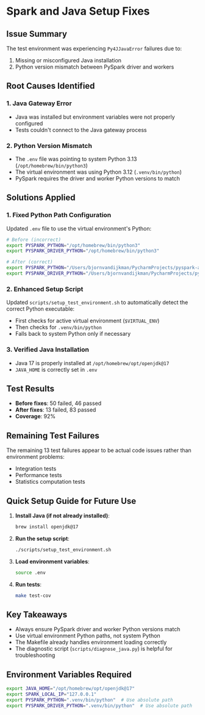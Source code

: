 # Spark and Java Setup Fixes

## Issue Summary
The test environment was experiencing `Py4JJavaError` failures due to:
1. Missing or misconfigured Java installation
2. Python version mismatch between PySpark driver and workers

## Root Causes Identified

### 1. Java Gateway Error
- Java was installed but environment variables were not properly configured
- Tests couldn't connect to the Java gateway process

### 2. Python Version Mismatch
- The `.env` file was pointing to system Python 3.13 (`/opt/homebrew/bin/python3`)
- The virtual environment was using Python 3.12 (`.venv/bin/python`)
- PySpark requires the driver and worker Python versions to match

## Solutions Applied

### 1. Fixed Python Path Configuration
Updated `.env` file to use the virtual environment's Python:
```bash
# Before (incorrect)
export PYSPARK_PYTHON="/opt/homebrew/bin/python3"
export PYSPARK_DRIVER_PYTHON="/opt/homebrew/bin/python3"

# After (correct)
export PYSPARK_PYTHON="/Users/bjornvandijkman/PycharmProjects/pyspark-analyzer/.venv/bin/python"
export PYSPARK_DRIVER_PYTHON="/Users/bjornvandijkman/PycharmProjects/pyspark-analyzer/.venv/bin/python"
```

### 2. Enhanced Setup Script
Updated `scripts/setup_test_environment.sh` to automatically detect the correct Python executable:
- First checks for active virtual environment (`$VIRTUAL_ENV`)
- Then checks for `.venv/bin/python`
- Falls back to system Python only if necessary

### 3. Verified Java Installation
- Java 17 is properly installed at `/opt/homebrew/opt/openjdk@17`
- `JAVA_HOME` is correctly set in `.env`

## Test Results
- **Before fixes**: 50 failed, 46 passed
- **After fixes**: 13 failed, 83 passed
- **Coverage**: 92%

## Remaining Test Failures
The remaining 13 test failures appear to be actual code issues rather than environment problems:
- Integration tests
- Performance tests
- Statistics computation tests

## Quick Setup Guide for Future Use

1. **Install Java (if not already installed)**:
   ```bash
   brew install openjdk@17
   ```

2. **Run the setup script**:
   ```bash
   ./scripts/setup_test_environment.sh
   ```

3. **Load environment variables**:
   ```bash
   source .env
   ```

4. **Run tests**:
   ```bash
   make test-cov
   ```

## Key Takeaways
- Always ensure PySpark driver and worker Python versions match
- Use virtual environment Python paths, not system Python
- The Makefile already handles environment loading correctly
- The diagnostic script (`scripts/diagnose_java.py`) is helpful for troubleshooting

## Environment Variables Required
```bash
export JAVA_HOME="/opt/homebrew/opt/openjdk@17"
export SPARK_LOCAL_IP="127.0.0.1"
export PYSPARK_PYTHON=".venv/bin/python"  # Use absolute path
export PYSPARK_DRIVER_PYTHON=".venv/bin/python"  # Use absolute path
```
